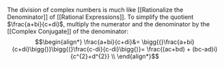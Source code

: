 The division of complex numbers is much like [[Rationalize the Denominator]] of [[Rational Expressions]].
To simplify the quotient $\frac{a+bi}{c+di}$, multiply the numerator and the denominator by the [[Complex Conjugate]] of the denominator:
$$\begin{align*}
\frac{a+bi}{c+di}&= \bigg{(}\frac{a+bi}{c+di}\bigg{)}\bigg{(}\frac{c-di}{c-di}\bigg{)}= \frac{(ac+bd) + (bc-ad)i}{c^{2}+d^{2}}
\\
\end{align*}$$